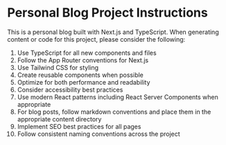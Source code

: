 <!-- Use this file to provide workspace-specific custom instructions to Copilot. For more details, visit https://code.visualstudio.com/docs/copilot/copilot-customization#_use-a-githubcopilotinstructionsmd-file -->

# Personal Blog Project Instructions

This is a personal blog built with Next.js and TypeScript. When generating content or code for this project, please consider the following:

1. Use TypeScript for all new components and files
2. Follow the App Router conventions for Next.js
3. Use Tailwind CSS for styling
4. Create reusable components when possible
5. Optimize for both performance and readability
6. Consider accessibility best practices
7. Use modern React patterns including React Server Components when appropriate
8. For blog posts, follow markdown conventions and place them in the appropriate content directory
9. Implement SEO best practices for all pages
10. Follow consistent naming conventions across the project
